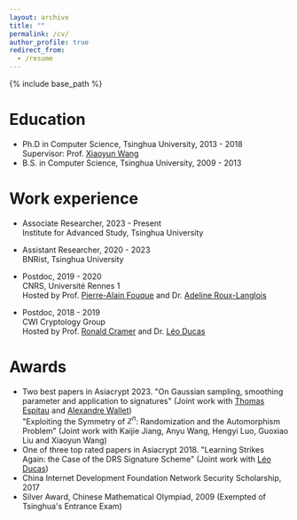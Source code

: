 ```yaml
---
layout: archive
title: ""
permalink: /cv/
author_profile: true
redirect_from:
  - /resume
---
```


{% include base_path %}

Education
======
* Ph.D in Computer Science, Tsinghua University, 2013 - 2018    
  Supervisor: Prof. [Xiaoyun Wang](https://www.ias.tsinghua.edu.cn/info/1016/1217.htm)
* B.S. in Computer Science, Tsinghua University, 2009 - 2013

Work experience
======
* Associate Researcher, 2023 - Present    
  Institute for Advanced Study, Tsinghua University

* Assistant Researcher, 2020 - 2023    
  BNRist, Tsinghua University

* Postdoc, 2019 - 2020     
  CNRS, Université Rennes 1    
  Hosted by Prof. [Pierre-Alain Fouque](https://www.di.ens.fr/~fouque/) and Dr. [Adeline Roux-Langlois](http://people.irisa.fr/Adeline.Roux-Langlois/)

* Postdoc, 2018 - 2019    
  CWI Cryptology Group    
  Hosted by Prof. [Ronald Cramer](https://homepages.cwi.nl/~cramer/) and Dr. [Léo Ducas](https://homepages.cwi.nl/~ducas/)

Awards
======
* Two best papers in Asiacrypt 2023. "On Gaussian sampling, smoothing parameter and application to signatures" (Joint work with [Thomas Espitau](https://espitau.github.io/) and [Alexandre Wallet](https://awallet.github.io/))    
"Exploiting the Symmetry of $\mathbb{Z}^n$: Randomization and the Automorphism Problem" (Joint work with Kaijie Jiang, Anyu Wang, Hengyi Luo, Guoxiao Liu and Xiaoyun Wang)
* One of three top rated papers in Asiacrypt 2018. "Learning Strikes Again: the Case of the DRS Signature Scheme" (Joint work with [Léo Ducas](https://homepages.cwi.nl/~ducas/))
* China Internet Development Foundation Network Security Scholarship, 2017
* Silver Award, Chinese Mathematical Olympiad, 2009 (Exempted of Tsinghua's Entrance Exam)
